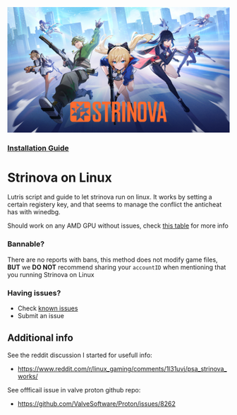 ![strinova-17sub-2131408368](./images/cover.jpg)
### [Installation Guide](./INSTALLATION.md) 

# Strinova on Linux
Lutris script and guide to let strinova run on linux. It works by setting a certain registery key, and that seems to manage the conflict the anticheat has with winedbg.

Should work on any AMD GPU without issues, check [this table](./TESTED.md) for more info

### Bannable?
There are no reports with bans, this method does not modify game files, **BUT** we **DO NOT** recommend sharing your `accountID` when mentioning that you running Strinova on Linux

### Having issues?
- Check [known issues](./KNOWN_ISSUES.md) 
- Submit an issue

## Additional info
See the reddit discussion I started for usefull info:
- https://www.reddit.com/r/linux_gaming/comments/1l31uvj/psa_strinova_works/

See offficail issue in valve proton github repo:
- https://github.com/ValveSoftware/Proton/issues/8262
